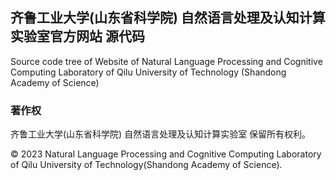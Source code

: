 ## 齐鲁工业大学(山东省科学院) 自然语言处理及认知计算实验室官方网站 源代码

Source code tree of Website of Natural Language Processing and Cognitive Computing Laboratory of Qilu University of Technology (Shandong Academy of Science)


### 著作权

齐鲁工业大学(山东省科学院) 自然语言处理及认知计算实验室 保留所有权利。

&copy; 2023 Natural Language Processing and Cognitive Computing Laboratory of Qilu University of Technology(Shandong Academy of Science).

